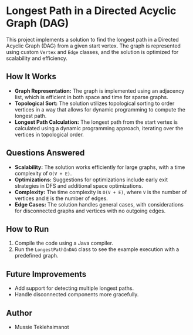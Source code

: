 # Longest Path in a Directed Acyclic Graph (DAG)

This project implements a solution to find the longest path in a Directed Acyclic Graph (DAG) from a given start vertex. The graph is represented using custom `Vertex` and `Edge` classes, and the solution is optimized for scalability and efficiency.

## How It Works
- **Graph Representation:** The graph is implemented using an adjacency list, which is efficient in both space and time for sparse graphs.
- **Topological Sort:** The solution utilizes topological sorting to order vertices in a way that allows for dynamic programming to compute the longest path.
- **Longest Path Calculation:** The longest path from the start vertex is calculated using a dynamic programming approach, iterating over the vertices in topological order.

## Questions Answered
- **Scalability:** The solution works efficiently for large graphs, with a time complexity of `O(V + E)`.
- **Optimizations:** Suggestions for optimizations include early exit strategies in DFS and additional space optimizations.
- **Complexity:** The time complexity is `O(V + E)`, where `V` is the number of vertices and `E` is the number of edges.
- **Edge Cases:** The solution handles general cases, with considerations for disconnected graphs and vertices with no outgoing edges.

## How to Run
1. Compile the code using a Java compiler.
2. Run the `LongestPathInDAG` class to see the example execution with a predefined graph.

## Future Improvements
- Add support for detecting multiple longest paths.
- Handle disconnected components more gracefully.

## Author
- Mussie Teklehaimanot
